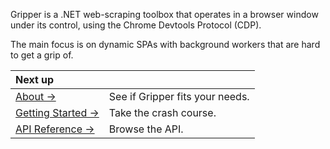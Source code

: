 Gripper is a .NET web-scraping toolbox that operates in a browser window under its control,
using the Chrome Devtools Protocol (CDP).

The main focus is on dynamic SPAs with background workers that are hard to get a grip of.

| Next up | |
| :--- | :--- |
| [About&nbsp;→](about) | See if Gripper fits your needs. |
| [Getting&nbsp;Started&nbsp;→](quickstart.md) | Take the crash course.|
| [API&nbsp;Reference&nbsp;→](api/Gripper_WebClient.md) |Browse the API. |